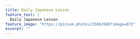 ```yaml
---
title: Daily Japanese Lesson
feature_text: |
  Daily Japanese Lesson
feature_image: "https://picsum.photos/2560/600?image=873"
excerpt: ""
---
```


